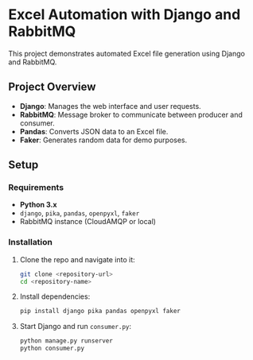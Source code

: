 # Excel Automation with Django and RabbitMQ

This project demonstrates automated Excel file generation using Django and RabbitMQ. 

## Project Overview

- **Django**: Manages the web interface and user requests.
- **RabbitMQ**: Message broker to communicate between producer and consumer.
- **Pandas**: Converts JSON data to an Excel file.
- **Faker**: Generates random data for demo purposes.

## Setup

### Requirements

- **Python 3.x**
- `django`, `pika`, `pandas`, `openpyxl`, `faker`
- RabbitMQ instance (CloudAMQP or local)

### Installation

1. Clone the repo and navigate into it:
   ```bash
   git clone <repository-url>
   cd <repository-name>

2. Install dependencies:
    ```bash
    pip install django pika pandas openpyxl faker

3. Start Django and run `consumer.py`:
    ```bash
    python manage.py runserver
    python consumer.py
